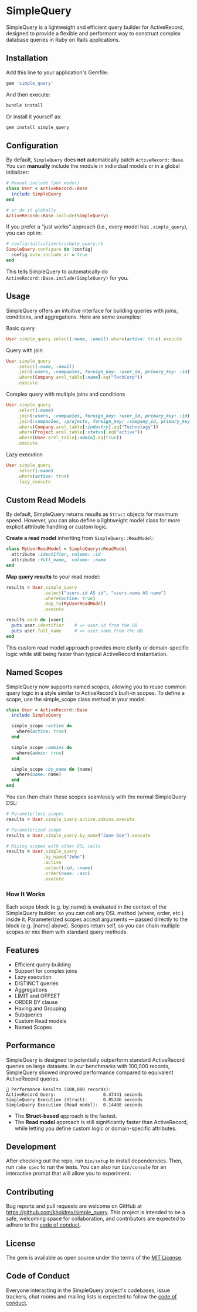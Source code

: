 # SimpleQuery

SimpleQuery is a lightweight and efficient query builder for ActiveRecord, designed to provide a flexible and performant way to construct complex database queries in Ruby on Rails applications.

## Installation

Add this line to your application's Gemfile:

```ruby
gem 'simple_query'
```

And then execute:
```bash
bundle install
```

Or install it yourself as:
```bash
gem install simple_query
```

## Configuration

By default, `SimpleQuery` does **not** automatically patch `ActiveRecord::Base`. You can **manually** include the module in individual models or in a global initializer:

```ruby
# Manual include (per model)
class User < ActiveRecord::Base
  include SimpleQuery
end

# or do it globally
ActiveRecord::Base.include(SimpleQuery)
```
If you prefer a “just works” approach (i.e., every model has `.simple_query`), you can opt in:

```ruby
# config/initializers/simple_query.rb
SimpleQuery.configure do |config|
  config.auto_include_ar = true
end
```

This tells SimpleQuery to automatically do `ActiveRecord::Base.include(SimpleQuery)` for you.

## Usage

SimpleQuery offers an intuitive interface for building queries with joins, conditions, and aggregations. Here are some examples:

Basic query
```ruby
User.simple_query.select(:name, :email).where(active: true).execute
```

Query with join
```ruby
User.simple_query
    .select(:name, :email)
    .join(:users, :companies, foreign_key: :user_id, primary_key: :id)
    .where(Company.arel_table[:name].eq("TechCorp"))
    .execute
```

Complex query with multiple joins and conditions
```ruby
User.simple_query
    .select(:name)
    .join(:users, :companies, foreign_key: :user_id, primary_key: :id)
    .join(:companies, :projects, foreign_key: :company_id, primary_key: :id)
    .where(Company.arel_table[:industry].eq("Technology"))
    .where(Project.arel_table[:status].eq("active"))
    .where(User.arel_table[:admin].eq(true))
    .execute
```

Lazy execution
```ruby
User.simple_query
    .select(:name)
    .where(active: true)
    .lazy_execute
```

## Custom Read Models
By default, SimpleQuery returns results as `Struct` objects for maximum speed. However, you can also define a lightweight model class for more explicit attribute handling or custom logic.

**Create a read model** inheriting from `SimpleQuery::ReadModel`:
```ruby
class MyUserReadModel < SimpleQuery::ReadModel
  attribute :identifier, column: :id
  attribute :full_name,  column: :name
end
```

**Map query results** to your read model:
```ruby
results = User.simple_query
              .select("users.id AS id", "users.name AS name")
              .where(active: true)
              .map_to(MyUserReadModel)
              .execute

results.each do |user|
  puts user.identifier    # => user.id from the DB
  puts user.full_name     # => user.name from the DB
end
```
This custom read model approach provides more clarity or domain-specific logic while still being faster than typical ActiveRecord instantiation.

## Named Scopes
SimpleQuery now supports named scopes, allowing you to reuse common query logic in a style similar to ActiveRecord’s built-in scopes. To define a scope, use the simple_scope class method in your model:
```ruby
class User < ActiveRecord::Base
  include SimpleQuery

  simple_scope :active do
    where(active: true)
  end

  simple_scope :admins do
    where(admin: true)
  end

  simple_scope :by_name do |name|
    where(name: name)
  end
end
```
You can then chain these scopes seamlessly with the normal SimpleQuery DSL:

```ruby
# Parameterless scopes
results = User.simple_query.active.admins.execute

# Parameterized scope
results = User.simple_query.by_name("Jane Doe").execute

# Mixing scopes with other DSL calls
results = User.simple_query
              .by_name("John")
              .active
              .select(:id, :name)
              .order(name: :asc)
              .execute
```
### How It Works

Each scope block (e.g. by_name) is evaluated in the context of the SimpleQuery builder, so you can call any DSL method (where, order, etc.) inside it.
Parameterized scopes accept arguments — passed directly to the block (e.g. |name| above).
Scopes return self, so you can chain multiple scopes or mix them with standard query methods.

## Features

- Efficient query building
- Support for complex joins
- Lazy execution
- DISTINCT queries
- Aggregations
- LIMIT and OFFSET
- ORDER BY clause
- Having and Grouping
- Subqueries
- Custom Read models
- Named Scopes

## Performance

SimpleQuery is designed to potentially outperform standard ActiveRecord queries on large datasets. In our benchmarks with 100,000 records, SimpleQuery showed improved performance compared to equivalent ActiveRecord queries.

```
🚀 Performance Results (100,000 records):
ActiveRecord Query:                  0.47441 seconds
SimpleQuery Execution (Struct):      0.05346 seconds
SimpleQuery Execution (Read model):  0.14408 seconds
```
- The **Struct-based** approach is the fastest. 
- The **Read model** approach is still significantly faster than ActiveRecord, while letting you define custom logic or domain-specific attributes.

## Development

After checking out the repo, run `bin/setup` to install dependencies. Then, run `rake spec` to run the tests. You can also run `bin/console` for an interactive prompt that will allow you to experiment.

## Contributing

Bug reports and pull requests are welcome on GitHub at https://github.com/kholdrex/simple_query. This project is intended to be a safe, welcoming space for collaboration, and contributors are expected to adhere to the [code of conduct](https://github.com/kholdrex/simple_query/blob/master/CODE_OF_CONDUCT.md).

## License

The gem is available as open source under the terms of the [MIT License](https://opensource.org/licenses/MIT).

## Code of Conduct

Everyone interacting in the SimpleQuery project's codebases, issue trackers, chat rooms and mailing lists is expected to follow the [code of conduct](https://github.com/kholdrex/simple_query/blob/master/CODE_OF_CONDUCT.md).
